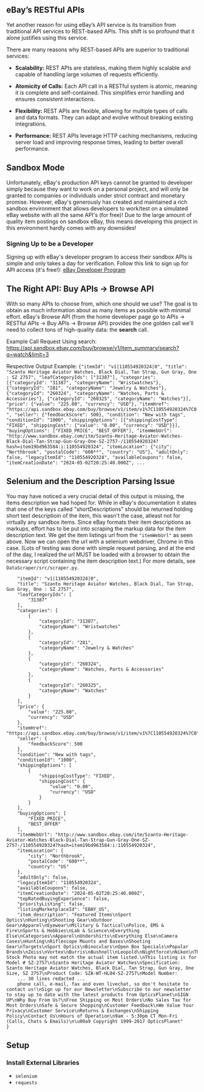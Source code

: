 
## eBay’s RESTful APIs

Yet another reason for using eBay’s API service is its transition from traditional API services to REST-based APIs. This shift is so profound that it alone justifies using this service. 

There are many reasons why REST-based APIs are superior to traditional services:

- **Scalability:** REST APIs are stateless, making them highly scalable and capable of handling large volumes of requests efficiently.
   
- **Atomicity of Calls:** Each API call in a RESTful system is atomic, meaning it is complete and self-contained. This simplifies error handling and ensures consistent interactions.

- **Flexibility:** REST APIs are flexible, allowing for multiple types of calls and data formats. They can adapt and evolve without breaking existing integrations.

- **Performance:** REST APIs leverage HTTP caching mechanisms, reducing server load and improving response times, leading to better overall performance.

## Sandbox Mode
Unfortunately, eBay's production API keys cannot be granted to developer simply because they want to work on a personal project, and will only be granted to companies or individuals under strict contract and monetary promise. However, eBay's generously has created and maintained a rich sandbox environment that allows developers to work/test on a simulated eBay website with all the same API's (for free)! Due to the large amount of quality item postings on sandbox eBay, this means developing this project in this environment hardly comes with any downsides!

### Signing Up to be a Developer
Signing up with eBay's developer program to access their sandbox APIs is simple and only takes a day for verification. Follow this link to sign up for API access (it's free!): [eBay Developer Program](https://developer.ebay.com/develop/get-started)

## The Right API: Buy APIs -> Browse API
With so many APIs to choose from, which one should we use? The goal is to obtain as much information about as many items as possible with minimal effort. eBay's Browse API (from the home developer page go to APIs -> RESTful APIs -> Buy APIs -> Browse API) provides the one golden call we'll need to collect tons of high-quality data: the **search** call.

Example Call Request Using search:
https://api.sandbox.ebay.com/buy/browse/v1/item_summary/search?q=watch&limit=3

Respective Output Example:
`{"itemId": "v1|110554920324|0", "title": "Szanto Heritage Aviator Watches, Black Dial, Tan Strap, Gun Gray, One : SZ 2757", "leafCategoryIds": ["31387"], "categories": [{"categoryId": "31387", "categoryName": "Wristwatches"}, {"categoryId": "281", "categoryName": "Jewelry & Watches"}, {"categoryId": "260324", "categoryName": "Watches, Parts & Accessories"}, {"categoryId": "260325", "categoryName": "Watches"}], "price": {"value": "225.00", "currency": "USD"}, "itemHref": "https://api.sandbox.ebay.com/buy/browse/v1/item/v1%7C110554920324%7C0", "seller": {"feedbackScore": 500}, "condition": "New with tags", "conditionId": "1000", "shippingOptions": [{"shippingCostType": "FIXED", "shippingCost": {"value": "0.00", "currency": "USD"}}], "buyingOptions": ["FIXED_PRICE", "BEST_OFFER"], "itemWebUrl": "http://www.sandbox.ebay.com/itm/Szanto-Heritage-Aviator-Watches-Black-Dial-Tan-Strap-Gun-Gray-One-SZ-2757-/110554920324?hash=item19bd963584:i:110554920324", "itemLocation": {"city": "Northbrook", "postalCode": "600**", "country": "US"}, "adultOnly": false, "legacyItemId": "110554920324", "availableCoupons": false, "itemCreationDate": "2024-05-02T20:25:40.000Z", ...`

## Selenium and the Description Parsing Issue
You may have noticed a very crucial detail of this output is missing, the items description we had hoped for. While in eBay's documentation it states that one of the keys called "shortDescriptions" should be returned holding short text descriptioin of the item, this wasn't the case, atleast not for virtually any sandbox items. Since eBay formats their item descriptions as markups, effort has to be put into scraping the markup data for the item description text. We get the item listings url from the `"itemWebUrl"` as seen above. Now we can open the url with a selenium webdriver, Chrome in this case. (Lots of testing was done with simple request parsing, and at the end of the day, I realized the url MUST be loaded with a browser to obtain the necessary script containing the item description text.) For more details, see `DataScraper/src/scraper.py`.

```{
    "itemId": "v1|110554920324|0",
    "title": "Szanto Heritage Aviator Watches, Black Dial, Tan Strap, Gun Gray, One : SZ 2757",
    "leafCategoryIds": [
        "31387"
    ],
    "categories": [
        {
            "categoryId": "31387",
            "categoryName": "Wristwatches"
        },
        {
            "categoryId": "281",
            "categoryName": "Jewelry & Watches"
        },
        {
            "categoryId": "260324",
            "categoryName": "Watches, Parts & Accessories"
        },
        {
            "categoryId": "260325",
            "categoryName": "Watches"
        }
    ],
    "price": {
        "value": "225.00",
        "currency": "USD"
    },
    "itemHref": "https://api.sandbox.ebay.com/buy/browse/v1/item/v1%7C110554920324%7C0",
    "seller": {
        "feedbackScore": 500
    },
    "condition": "New with tags",
    "conditionId": "1000",
    "shippingOptions": [
        {
            "shippingCostType": "FIXED",
            "shippingCost": {
                "value": "0.00",
                "currency": "USD"
            }
        }
    ],
    "buyingOptions": [
        "FIXED_PRICE",
        "BEST_OFFER"
    ],
    "itemWebUrl": "http://www.sandbox.ebay.com/itm/Szanto-Heritage-Aviator-Watches-Black-Dial-Tan-Strap-Gun-Gray-One-SZ-2757-/110554920324?hash=item19bd963584:i:110554920324",
    "itemLocation": {
        "city": "Northbrook",
        "postalCode": "600**",
        "country": "US"
    },
    "adultOnly": false,
    "legacyItemId": "110554920324",
    "availableCoupons": false,
    "itemCreationDate": "2024-05-02T20:25:40.000Z",
    "topRatedBuyingExperience": false,
    "priorityListing": false,
    "listingMarketplaceId": "EBAY_US",
    "item_description": "Featured Items\nSport Optics\nHunting\nShooting Gear\nOutdoor Gear\nApparel\nEyewear\nMilitary & Tactical\nPolice, EMS & Fire\nSports & Hobbies\nLab & Science\nEverything Else\nCategories\nApparel\nUndershirts\nEverything Else\nCamera Cases\nHunting\nRiflescope Mounts and Bases\nShooting Gear\nTargets\nSport Optics\nBinoculars\nOpen Box Specials\nPopular Brands\nZeiss\nVortex\nBurris\nBushnell\nLeopold\nNightforce\nNikon\nThis Stock Photo may not match the actual item listed.\nThis listing is for Model # SZ-2757\nSzanto Heritage Aviator Watches\nSpecification: Szanto Heritage Aviator Watches, Black Dial, Tan Strap, Gun Gray, One Size, SZ 2757\nProduct Code: SZA-WT-HL04-SZ-2757\nModel Number: 
    ... 30 lines redacted ... 
    phone call, e-mail, fax and even livechat, so don't hesitate to contact us!\nSign up for our Newsletter\nSubscribe to our newsletter to stay up to date with the latest products from OpticsPlanet\nSIGN UP\nWhy Buy From Us?\nFree Shipping on Most Orders\nNo Sales Tax for Most Orders\nSafe & Secure Shopping\nCustomer Feedback\nWe Value Your Privacy\nCustomer Service\nReturns & Exchanges\nShipping Policy\nContact Us\nHours of Operation\n9am - 5:30pm CT Mon-Fri (Calls, Chats & Emails)\n\u00a9 Copyright 1999-2017 OpticsPlanet"
}
```

## Setup

### Install External Libraries
- `selenium`
- `requests`
